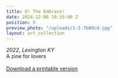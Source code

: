 ```yaml
---
title: O! The Embrace!
date: 2024-12-06 19:33:00 Z
position: 5
preview_photo: "/uploads/1-2-7b89cd.jpg"
layout: art_collection
---
```


*2022, Lexington KY* <br>
A zine for lovers<br>
<br>
[Download a printable version](https://drive.google.com/file/d/1_2Gld-2WIpApYwCa44_QjiwXS7Zh6Z7w/view?usp=sharing) 
